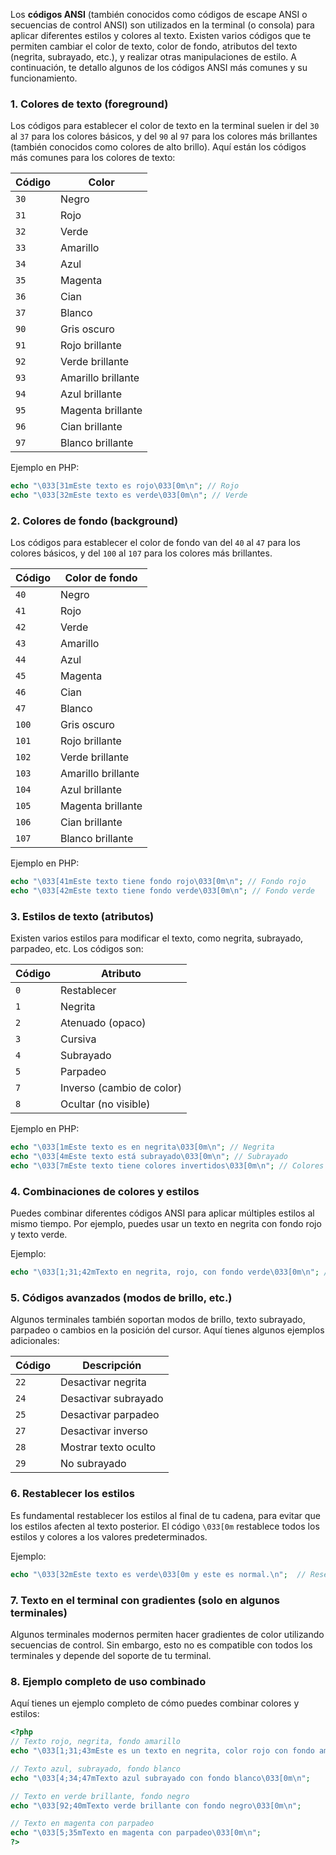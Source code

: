 Los **códigos ANSI** (también conocidos como códigos de escape ANSI o secuencias de control ANSI) son utilizados en la terminal (o consola) para aplicar diferentes estilos y colores al texto. Existen varios códigos que te permiten cambiar el color de texto, color de fondo, atributos del texto (negrita, subrayado, etc.), y realizar otras manipulaciones de estilo. A continuación, te detallo algunos de los códigos ANSI más comunes y su funcionamiento.

### 1. **Colores de texto (foreground)**

Los códigos para establecer el color de texto en la terminal suelen ir del `30` al `37` para los colores básicos, y del `90` al `97` para los colores más brillantes (también conocidos como colores de alto brillo). Aquí están los códigos más comunes para los colores de texto:

| Código | Color       |
|--------|-------------|
| `30`   | Negro       |
| `31`   | Rojo        |
| `32`   | Verde       |
| `33`   | Amarillo    |
| `34`   | Azul        |
| `35`   | Magenta     |
| `36`   | Cian        |
| `37`   | Blanco      |
| `90`   | Gris oscuro |
| `91`   | Rojo brillante |
| `92`   | Verde brillante |
| `93`   | Amarillo brillante |
| `94`   | Azul brillante |
| `95`   | Magenta brillante |
| `96`   | Cian brillante |
| `97`   | Blanco brillante |

Ejemplo en PHP:
```php
echo "\033[31mEste texto es rojo\033[0m\n"; // Rojo
echo "\033[32mEste texto es verde\033[0m\n"; // Verde
```

### 2. **Colores de fondo (background)**

Los códigos para establecer el color de fondo van del `40` al `47` para los colores básicos, y del `100` al `107` para los colores más brillantes.

| Código | Color de fondo  |
|--------|-----------------|
| `40`   | Negro          |
| `41`   | Rojo           |
| `42`   | Verde          |
| `43`   | Amarillo       |
| `44`   | Azul           |
| `45`   | Magenta        |
| `46`   | Cian           |
| `47`   | Blanco         |
| `100`  | Gris oscuro    |
| `101`  | Rojo brillante |
| `102`  | Verde brillante |
| `103`  | Amarillo brillante |
| `104`  | Azul brillante |
| `105`  | Magenta brillante |
| `106`  | Cian brillante |
| `107`  | Blanco brillante |

Ejemplo en PHP:
```php
echo "\033[41mEste texto tiene fondo rojo\033[0m\n"; // Fondo rojo
echo "\033[42mEste texto tiene fondo verde\033[0m\n"; // Fondo verde
```

### 3. **Estilos de texto (atributos)**

Existen varios estilos para modificar el texto, como negrita, subrayado, parpadeo, etc. Los códigos son:

| Código | Atributo        |
|--------|-----------------|
| `0`    | Restablecer     |
| `1`    | Negrita         |
| `2`    | Atenuado (opaco)|
| `3`    | Cursiva         |
| `4`    | Subrayado       |
| `5`    | Parpadeo        |
| `7`    | Inverso (cambio de color) |
| `8`    | Ocultar (no visible) |

Ejemplo en PHP:
```php
echo "\033[1mEste texto es en negrita\033[0m\n"; // Negrita
echo "\033[4mEste texto está subrayado\033[0m\n"; // Subrayado
echo "\033[7mEste texto tiene colores invertidos\033[0m\n"; // Colores invertidos
```

### 4. **Combinaciones de colores y estilos**

Puedes combinar diferentes códigos ANSI para aplicar múltiples estilos al mismo tiempo. Por ejemplo, puedes usar un texto en negrita con fondo rojo y texto verde.

Ejemplo:
```php
echo "\033[1;31;42mTexto en negrita, rojo, con fondo verde\033[0m\n"; // Negrita, rojo, fondo verde
```

### 5. **Códigos avanzados (modos de brillo, etc.)**

Algunos terminales también soportan modos de brillo, texto subrayado, parpadeo o cambios en la posición del cursor. Aquí tienes algunos ejemplos adicionales:

| Código | Descripción             |
|--------|-------------------------|
| `22`   | Desactivar negrita      |
| `24`   | Desactivar subrayado    |
| `25`   | Desactivar parpadeo     |
| `27`   | Desactivar inverso      |
| `28`   | Mostrar texto oculto    |
| `29`   | No subrayado            |

### 6. **Restablecer los estilos**

Es fundamental restablecer los estilos al final de tu cadena, para evitar que los estilos afecten al texto posterior. El código `\033[0m` restablece todos los estilos y colores a los valores predeterminados.

Ejemplo:
```php
echo "\033[32mEste texto es verde\033[0m y este es normal.\n";  // Reseteando estilo después del verde
```

### 7. **Texto en el terminal con gradientes (solo en algunos terminales)**

Algunos terminales modernos permiten hacer gradientes de color utilizando secuencias de control. Sin embargo, esto no es compatible con todos los terminales y depende del soporte de tu terminal.

### 8. **Ejemplo completo de uso combinado**

Aquí tienes un ejemplo completo de cómo puedes combinar colores y estilos:

```php
<?php
// Texto rojo, negrita, fondo amarillo
echo "\033[1;31;43mEste es un texto en negrita, color rojo con fondo amarillo\033[0m\n";

// Texto azul, subrayado, fondo blanco
echo "\033[4;34;47mTexto azul subrayado con fondo blanco\033[0m\n";

// Texto en verde brillante, fondo negro
echo "\033[92;40mTexto verde brillante con fondo negro\033[0m\n";

// Texto en magenta con parpadeo
echo "\033[5;35mTexto en magenta con parpadeo\033[0m\n";
?>
```
